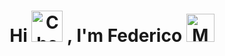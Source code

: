 <h1 align="center">Hi <img src="https://cdn3.emoji.gg/emojis/5291-cheemspat.gif" width="50px" height="50px" alt="CheemsPat"/> , I'm Federico <img height="45" src="https://cdn3.emoji.gg/emojis/1261-hackerbongocat.gif" alt="MatrixCat"></h1>

